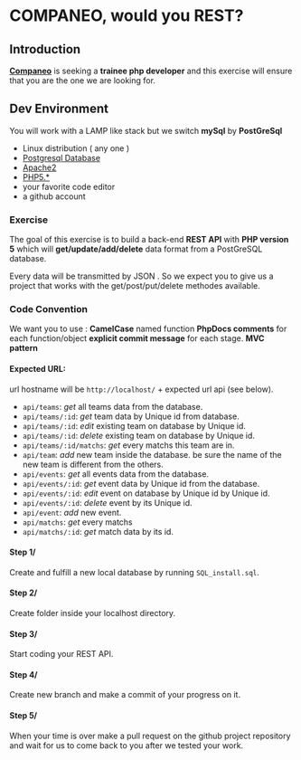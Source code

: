 ﻿# COMPANEO, would you REST?  
## Introduction
**[Companeo](http://www.companeo.com/)** is seeking a **trainee php developer** and this exercise will ensure that you are the one we are looking for.

## Dev Environment
You will work with a LAMP like stack but we switch **mySql** by **PostGreSql** 
- Linux distribution ( any one ) 
- [Postgresql Database](http://www.postgresql.org/download/linux/)
- [Apache2](http://www.linux-france.org/prj/edu/archinet/systeme/ch16s02.html)
- [PHP5.*](http://php.net/) 
- your favorite code editor
- a github account

### Exercise
The goal of this exercise is to build a back-end **REST API** with **PHP version 5** which will **get/update/add/delete** data format from a PostGreSQL database.

Every data will be transmitted by JSON .
So we expect you to give us a project that works with the get/post/put/delete methodes available.

### Code Convention
We want you to use :
**CamelCase** named function
**PhpDocs comments** for each function/object
**explicit commit message** for each stage.
**MVC pattern**


#### Expected URL:
url hostname will be `http://localhost/` + expected url api (see below).
- `api/teams`: *get* all teams data from the database.
- `api/teams/:id`: *get* team data by Unique id from database.
- `api/teams/:id`: *edit* existing team on database by Unique id.
- `api/teams/:id`: *delete* existing team on database by Unique id.
- `api/teams/:id/matchs`: *get* every matchs this team are in.
- `api/team`: *add* new team inside the database. be sure the name of the new team is different from the others.
- `api/events`: *get* all events data from the database.
- `api/events/:id`:  *get* event data by Unique id from the database.
- `api/events/:id`: *edit* event on database by Unique id by Unique id.
- `api/events/:id`: *delete* event by its Unique id.
- `api/event`: *add* new event. 
- `api/matchs`: *get* every matchs
- `api/matchs/:id`: *get* match data by its id.


#### Step 1/
Create and fulfill a new local database by running  `SQL_install.sql`.
#### Step 2/ 
Create folder inside your localhost directory.
#### Step 3/
Start coding your REST API.
#### Step 4/
Create new branch and  make a commit of your progress on it.
#### Step 5/ 
When your time is over make a pull request on the github project repository and wait for us to come back to you after we tested your work.
